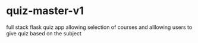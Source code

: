 # quiz-master-v1
full stack flask quiz app allowing selection of courses and alllowing users to give quiz based on the subject 
